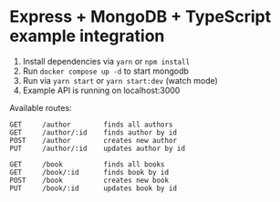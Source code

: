 # Express + MongoDB + TypeScript example integration

1. Install dependencies via `yarn` or `npm install`
2. Run `docker compose up -d` to start mongodb
3. Run via `yarn start` or `yarn start:dev` (watch mode)
4. Example API is running on localhost:3000

Available routes:

```
GET     /author        finds all authors
GET     /author/:id    finds author by id
POST    /author        creates new author
PUT     /author/:id    updates author by id
```

```
GET     /book          finds all books
GET     /book/:id      finds book by id
POST    /book          creates new book
PUT     /book/:id      updates book by id
```
